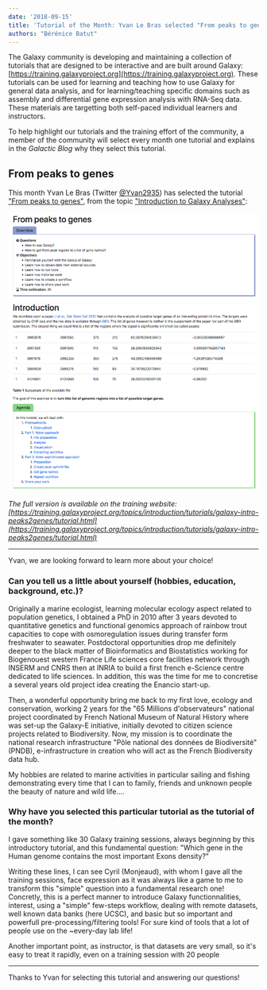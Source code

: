 ```yaml
---
date: '2018-09-15'
title: 'Tutorial of the Month: Yvan Le Bras selected "From peaks to genes"'
authors: "Bérénice Batut"
---
```


The Galaxy community is developing and maintaining a collection of tutorials that are designed to be interactive and are built around Galaxy: [https://training.galaxyproject.org](https://training.galaxyproject.org). These tutorials can be used for learning and teaching how to use Galaxy for general data analysis, and for learning/teaching specific domains such as assembly and differential gene expression analysis with RNA-Seq data. These materials are targetting both self-paced individual learners and instructors.

To help highlight our tutorials and the training effort of the community, a member of the community will select every month one tutorial and explains in the *Galactic Blog* why they select this tutorial.

## From peaks to genes

This month Yvan Le Bras (Twitter [@Yvan2935](https://twitter.com/Yvan2935)) has selected the tutorial ["From peaks to genes"](http://galaxyproject.github.io/training-material/topics/introduction/tutorials/galaxy-intro-peaks2genes/tutorial.html), from the topic ["Introduction to Galaxy Analyses"](http://galaxyproject.github.io/training-material/topics/introduction/s):

<img class="img-fluid mx-auto" src="/src/blog/2018-09-totm/from_peaks_to_genes.png" alt="from_peaks_to_genes screenshot"/>

*The full version is available on the training website: [https://training.galaxyproject.org/topics/introduction/tutorials/galaxy-intro-peaks2genes/tutorial.html](https://training.galaxyproject.org/topics/introduction/tutorials/galaxy-intro-peaks2genes/tutorial.html)*

---

Yvan, we are looking forward to learn more about your choice!

### Can you tell us a little about yourself (hobbies, education, background, etc.)?

Originally a marine ecologist, learning molecular ecology aspect related to population genetics, I obtained a PhD in 2010 after 3 years devoted to quantitative genetics and functional genomics approach of rainbow trout capacities to cope with osmoregulation issues during transfer form freshwater to seawater. Postdoctoral opportunities drop me definitely deeper to the black matter of Bioinformatics and Biostatistics working for Biogenouest western France Life sciences core facilities network through INSERM and CNRS then at INRIA to build a first french e-Science centre dedicated to life sciences. In addition, this was the time for me to concretise a several years old project idea creating the Enancio start-up.

Then, a wonderful opportunity bring me back to my first love, ecology and conservation, working 2 years for the "65 Millions d'observateurs" national project coordinated by French National Museum of Natural History where was set-up the Galaxy-E initiative, initially devoted to citizen science projects related to Biodiversity. Now, my mission is to coordinate the national research infrastructure "Pôle national des données de Biodiversité" (PNDB), e-infrastructure in creation who will act as the French Biodiversity data hub.

My hobbies are related to marine activities in particular sailing and fishing demonstrating every time that I can to family, friends and unknown people the beauty of nature and wild life....

### Why have you selected this particular tutorial as the tutorial of the month?

I gave something like 30 Galaxy training sessions, always beginning by this introductory tutorial, and this fundamental question: "Which gene in the Human genome contains the most important Exons density?"

Writing these lines, I can see Cyril (Monjeaud), with whom I gave all the training sessions, face expression as it was always like a game to me to transform this "simple" question into a fundamental research one! Concretly, this is a perfect manner to introduce Galaxy functionnalities, interest, using a "simple" few-steps workflow, dealing with remote datasets, well known data banks (here UCSC), and basic but so important and powerfull pre-processing/filtering tools! For sure kind of tools that a lot of people use on the ~every-day lab life!

Another important point, as instructor, is that datasets are very small, so it's easy to treat it rapidly, even on a training session with 20 people

---

Thanks to Yvan for selecting this tutorial and answering our questions!


